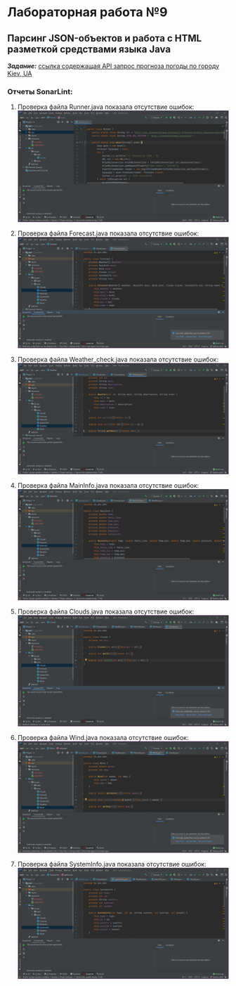 # Лабораторная работа №9

## Парсинг JSON-объектов и работа с HTML разметкой средствами языка Java
***Задание:*** [ссылка содержащая API запрос прогноза погоды по городу Kiev, UA](http://api.openweathermap.org/data/2.5/weather?q=Kiev,ua&appid=d46c47eac54879f975bcbe5c18c24353&units=metric)

### Отчеты SonarLint:
1.  Проверка файла Runner.java показала отсутствие ошибок:
    ![Первая проверка файла Runner.java](./report/Runner_check.PNG)

2.  Проверка файла Forecast.java показала отсутствие ошибок:
    ![Первая проверка файла Forecast.java](./report/Forecast_check.PNG)

3.  Проверка файла Weather_check.java показала отсутствие ошибок:
    ![Первая проверка файла Weather.java](./report/Weather_check.PNG)

4.  Проверка файла MainInfo.java показала отсутствие ошибок:
    ![Первая проверка файла MainInfo.java](./report/MainInfo_check.PNG)

5.  Проверка файла Clouds.java показала отсутствие ошибок:
    ![Первая проверка файла Clouds.java](./report/Clouds_check.PNG)

6.  Проверка файла Wind.java показала отсутствие ошибок:
    ![Первая проверка файла Wind.java](./report/Wind_check.PNG)

6.  Проверка файла SystemInfo.java показала отсутствие ошибок:
    ![Первая проверка файла SystemInfo.java](./report/SystemInfo_check.PNG)